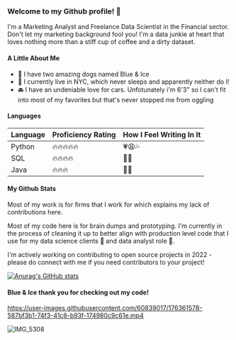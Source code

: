 ### Welcome to my Github profile! 👋

I'm a Marketing Analyst and Freelance Data Scientist in the Financial sector. Don't let my marketing background fool you! I'm a data junkie at heart that loves nothing more than a stiff cup of coffee and a dirty dataset.

#### A Little About Me

- :dog: I have two amazing dogs named Blue & Ice
- :city_sunset: I currently live in NYC, which never sleeps and apparently neither do I!
- :oncoming_automobile: I have an undeniable love for cars. Unfotunately i'm 6'3" so I can't fit into most of my favorites but that's never stopped me from oggling

#### Languages

| Language | Proficiency Rating             | How I Feel Writing In It         |
|----------|--------------------------------|----------------------------------|
| Python   | :fire::fire::fire::fire::fire: | :heartpulse::weary::sweat_drops: |
| SQL      | :fire::fire::fire::fire:       | :clap::sunglasses:               |
| Java     | :fire::fire::fire:             | :muscle::triumph:                |

#### My Github Stats

Most of my work is for firms that I work for which explains my lack of contributions here.

Most of my code here is for brain dumps and prototyping. I'm currently in the process of cleaning it up to better align with production level code that I use for my data science clients :first_quarter_moon_with_face: and data analyst role :necktie:.

I'm actively working on contributing to open source projects in 2022 - please do connect with me if you need contributors to your project! 

[![Anurag's GitHub stats](https://github-readme-stats.vercel.app/api?username=xvrgill)](https://github.com/anuraghazra/github-readme-stats)

#### Blue & Ice thank you for checking out my code!

https://user-images.githubusercontent.com/60839017/176361578-587bf3b1-74f3-41c8-b93f-174980c9c61e.mp4

![IMG_5308](https://user-images.githubusercontent.com/60839017/176361671-c6480dfb-808f-4bdb-a437-b367b6b9f5e3.jpeg)

<!--
**xvrgill/xvrgill** is a ✨ _special_ ✨ repository because its `README.md` (this file) appears on your GitHub profile.

Here are some ideas to get you started:

- 🔭 I’m currently working on ...
- 🌱 I’m currently learning ...
- 👯 I’m looking to collaborate on ...
- 🤔 I’m looking for help with ...
- 💬 Ask me about ...
- 📫 How to reach me: ...
- 😄 Pronouns: ...
- ⚡ Fun fact: ...
-->
